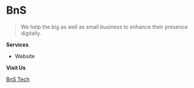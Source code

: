 # BnS

> We help the big as well as small business to enhance their presence digitally.

**Services**
 - Website

**Visit Us**

 [BnS Tech](https://bnstech.online)
